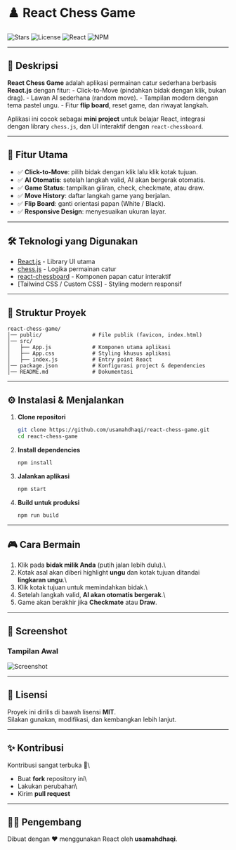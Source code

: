 # ♟️ React Chess Game

![Stars](https://img.shields.io/github/stars/usamahdhaqi/react-chess-game?style=social)
![License](https://img.shields.io/github/license/usamahdhaqi/react-chess-game)
![React](https://img.shields.io/badge/React-18.2.0-61DAFB?logo=react)
![NPM](https://img.shields.io/badge/npm-v9.6.7-CB3837?logo=npm)

------------------------------------------------------------------------

## 📌 Deskripsi

**React Chess Game** adalah aplikasi permainan catur sederhana berbasis
**React.js** dengan fitur: - Click-to-Move (pindahkan bidak dengan klik,
bukan drag). - Lawan AI sederhana (random move). - Tampilan modern
dengan tema pastel ungu. - Fitur **flip board**, reset game, dan riwayat
langkah.

Aplikasi ini cocok sebagai **mini project** untuk belajar React,
integrasi dengan library `chess.js`, dan UI interaktif dengan
`react-chessboard`.

------------------------------------------------------------------------

## 🚀 Fitur Utama

-   ✅ **Click-to-Move**: pilih bidak dengan klik lalu klik kotak
    tujuan.
-   ✅ **AI Otomatis**: setelah langkah valid, AI akan bergerak
    otomatis.
-   ✅ **Game Status**: tampilkan giliran, check, checkmate, atau draw.
-   ✅ **Move History**: daftar langkah game yang berjalan.
-   ✅ **Flip Board**: ganti orientasi papan (White / Black).
-   ✅ **Responsive Design**: menyesuaikan ukuran layar.

------------------------------------------------------------------------

## 🛠️ Teknologi yang Digunakan

-   [React.js](https://react.dev/) - Library UI utama
-   [chess.js](https://github.com/jhlywa/chess.js) - Logika permainan
    catur
-   [react-chessboard](https://github.com/Clariity/react-chessboard) -
    Komponen papan catur interaktif
-   \[Tailwind CSS / Custom CSS\] - Styling modern responsif

------------------------------------------------------------------------

## 📂 Struktur Proyek

    react-chess-game/
    │── public/                # File publik (favicon, index.html)
    │── src/
    │   ├── App.js             # Komponen utama aplikasi
    │   ├── App.css            # Styling khusus aplikasi
    │   ├── index.js           # Entry point React
    │── package.json           # Konfigurasi project & dependencies
    │── README.md              # Dokumentasi

------------------------------------------------------------------------

## ⚙️ Instalasi & Menjalankan

1.  **Clone repositori**

    ``` bash
    git clone https://github.com/usamahdhaqi/react-chess-game.git
    cd react-chess-game
    ```

2.  **Install dependencies**

    ``` bash
    npm install
    ```

3.  **Jalankan aplikasi**

    ``` bash
    npm start
    ```

4.  **Build untuk produksi**

    ``` bash
    npm run build
    ```

------------------------------------------------------------------------

## 🎮 Cara Bermain

1.  Klik pada **bidak milik Anda** (putih jalan lebih dulu).\
2.  Kotak asal akan diberi highlight **ungu** dan kotak tujuan ditandai
    **lingkaran ungu**.\
3.  Klik kotak tujuan untuk memindahkan bidak.\
4.  Setelah langkah valid, **AI akan otomatis bergerak**.\
5.  Game akan berakhir jika **Checkmate** atau **Draw**.

------------------------------------------------------------------------

## 📸 Screenshot

### Tampilan Awal

![Screenshot](https://via.placeholder.com/600x400.png?text=React+Chess+Game+Screenshot)

------------------------------------------------------------------------

## 📜 Lisensi

Proyek ini dirilis di bawah lisensi **MIT**.\
Silakan gunakan, modifikasi, dan kembangkan lebih lanjut.

------------------------------------------------------------------------

## ✨ Kontribusi

Kontribusi sangat terbuka 🚀\
- Buat **fork** repository ini\
- Lakukan perubahan\
- Kirim **pull request**

------------------------------------------------------------------------

## 👨‍💻 Pengembang

Dibuat dengan ❤️ menggunakan React oleh **usamahdhaqi**.
